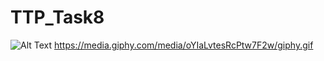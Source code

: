 # TTP_Task8

![Alt Text](https://media.giphy.com/media/vFKqnCdLPNOKc/giphy.gif)
https://media.giphy.com/media/oYIaLvtesRcPtw7F2w/giphy.gif

